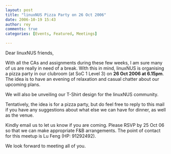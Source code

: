 ```yaml
---
layout: post
title: "linuxNUS Pizza Party on 26 Oct 2006"
date: 2006-10-19 15:43
author: rey
comments: true
categories: [Events, Featured, Meetings]

---
```

Dear linuxNUS friends,

With all the CAs and assignments during these few weeks, I am sure many of us are really in need of a break. With this in mind, linuxNUS is organising a pizza party in our clubroom (at SoC 1 Level 3) on <span style="font-weight: bold">26 Oct 2006 at 6.15pm</span>. The idea is to have an evening of relaxation and casual chatter about our upcoming plans.

We will also be unveiling our T-Shirt design for the linuxNUS community.

Tentatively, the idea is for a pizza party, but do feel free to reply to this mail if you have any suggestions about what else we can have for dinner, as well as the venue.

Kindly email us to let us know if you are coming. Please RSVP by 25 Oct 06 so that we can make appropriate F&B arrangements. The point of contact for this meetup is Lu Feng (HP: 91292492).

We look forward to meeting all of you.
